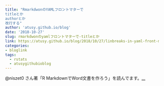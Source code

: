 ```yaml
---
title: "RmarkdwonのYAMLフロントマターで  
titleとか  
authorとか  
改行する"
author: 'atusy.github.io/blog'
date: '2018-10-27'
slug: rmarkdwonのyamlフロントマターで-titleとか
link: https://atusy.github.io/blog/2018/10/27/linbreaks-in-yaml-front-matter-of-rmd/
categories:
- bloglink
tags:
  - rstats
  - atusygithubioblog
---
```


@niszet0 さん著「R MarkdownでWord文書を作ろう」を読んでます。[... <i class="fas fa-external-link-alt"></i>](https://atusy.github.io/blog/2018/10/27/linbreaks-in-yaml-front-matter-of-rmd/)

